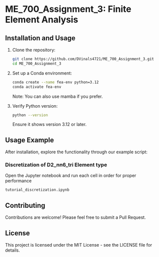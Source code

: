 
# ME_700_Assignment_3: Finite Element Analysis



## Installation and Usage

1. Clone the repository:

   ```bash
   git clone https://github.com/DVinals4721/ME_700_Assignment_3.git
   cd ME_700_Assignment_3
   ```

2. Set up a Conda environment:

   ```bash
   conda create --name fea-env python=3.12
   conda activate fea-env
   ```

   Note: You can also use mamba if you prefer.

3. Verify Python version:

   ```bash
   python --version
   ```

   Ensure it shows version 3.12 or later.

## Usage Example

After installation, explore the functionality through our example script:

### Discretization of D2_nn6_tri Element type

Open the Jupyter notebook and run each cell in order for proper performance

```bash
tutorial_discretization.ipynb
```


## Contributing

Contributions are welcome! Please feel free to submit a Pull Request.

## License

This project is licensed under the MIT License - see the LICENSE file for details.
```
